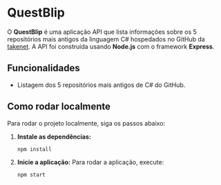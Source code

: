 # QuestBlip
O **QuestBlip** é uma aplicação API que lista informações sobre os 5 repositórios mais antigos da linguagem C# hospedados no GitHub da [takenet](https://github.com/takenet). A API foi construída usando **Node.js** com o framework **Express**.

## Funcionalidades
- Listagem dos 5 repositórios mais antigos de C# do GitHub.

## Como rodar localmente
Para rodar o projeto localmente, siga os passos abaixo:

1. **Instale as dependências:**
    ```bash
    npm install
    ```

2. **Inicie a aplicação:**
    Para rodar a aplicação, execute:
    ```bash
    npm start
    ```